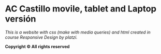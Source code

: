 # AC Castillo movile, tablet and Laptop versión

_This is a website with css (make with media queries) and html created in course Responsive Design by platzi._

**Copyright © All rights reserved**
